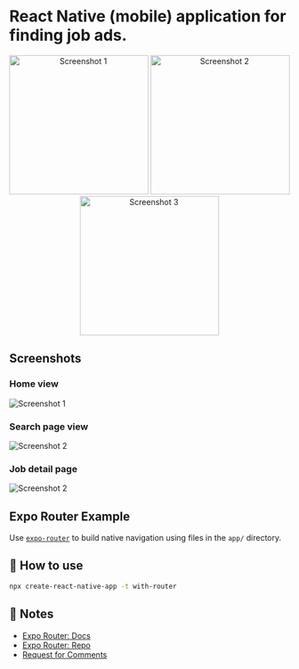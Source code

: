 # React Native (mobile) application for finding job ads.

<p align="center">
    <img src="screenshots/home.jpg" alt="Screenshot 1" width="250"/>
    <img src="screenshots/searchpage.jpg" alt="Screenshot 2" width="250"/>
    <img src="screenshots/jobdetailpage.jpg" alt="Screenshot 3" width="250"/>
</p>

## Screenshots

### Home view

![Screenshot 1](screenshots/home.jpg)

### Search page view

![Screenshot 2](screenshots/searchpage.jpg)

### Job detail page

![Screenshot 2](screenshots/jobdetailpage.jpg)

## Expo Router Example

Use [`expo-router`](https://expo.github.io/router) to build native navigation using files in the `app/` directory.

## 🚀 How to use

```sh
npx create-react-native-app -t with-router
```

## 📝 Notes

- [Expo Router: Docs](https://expo.github.io/router)
- [Expo Router: Repo](https://github.com/expo/router)
- [Request for Comments](https://github.com/expo/router/discussions/1)
